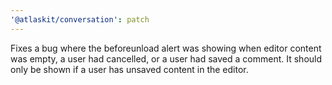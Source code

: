 ```yaml
---
'@atlaskit/conversation': patch
---
```


Fixes a bug where the beforeunload alert was showing when editor content was empty, a user had cancelled, or a user had saved a comment. It should only be shown if a user has unsaved content in the editor.
